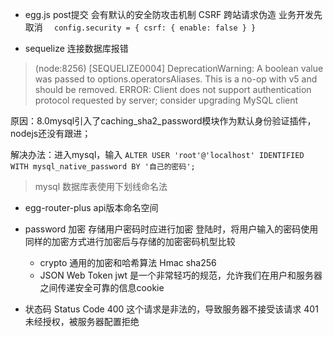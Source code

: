- egg.js  post提交 会有默认的安全防攻击机制
  CSRF 跨站请求伪造
  业务开发先取消 `  config.security = { csrf: { enable: false } }`

- sequelize 连接数据库报错
>(node:8256) [SEQUELIZE0004] DeprecationWarning: A boolean value was passed to options.operatorsAliases. This is a no-op with v5 and should be removed.
ERROR: Client does not support authentication protocol requested by server; consider upgrading MySQL client

原因：8.0mysql引入了caching_sha2_password模块作为默认身份验证插件，nodejs还没有跟进；

解决办法：进入mysql，输入 
  `ALTER USER 'root'@'localhost' IDENTIFIED WITH mysql_native_password BY '自己的密码';`

>mysql 数据库表使用下划线命名法

- egg-router-plus
api版本命名空间

- password 加密
  存储用户密码时应进行加密
  登陆时，将用户输入的密码使用同样的加密方式进行加密后与存储的加密密码机型比较
  - crypto 通用的加密和哈希算法 Hmac sha256
  - JSON Web Token jwt 是一个非常轻巧的规范，允许我们在用户和服务器之间传递安全可靠的信息cookie

- 状态码 Status Code
  400 这个请求是非法的，导致服务器不接受该请求
  401 未经授权，被服务器配置拒绝